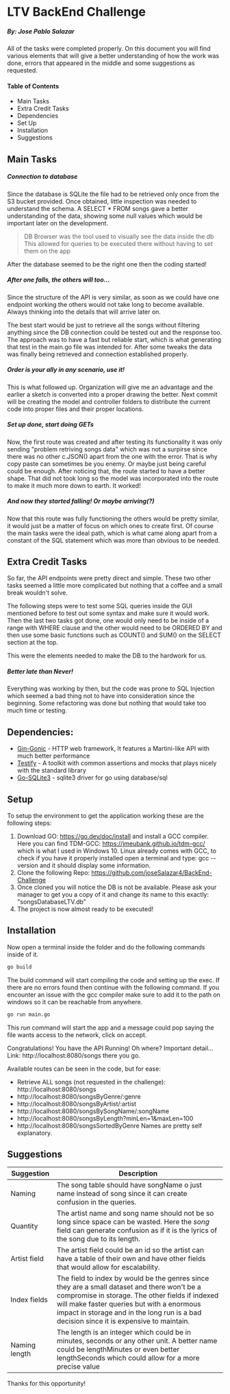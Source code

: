 # LTV BackEnd Challenge 
##### By: Jose Pablo Salazar

All of the tasks were completed properly. On this document you will find various elements that will give a better understanding of how the work was done, errors that appeared in the middle and some suggestions as requested.

#### Table of Contents
- Main Tasks 
- Extra Credit Tasks
- Dependencies
- Set Up 
- Installation 
- Suggestions 

## Main Tasks

##### Connection to database

Since the database is SQLite the file had to be retrieved only once from the S3 bucket provided. Once obtained, little inspection was needed to understand the schema. A SELECT * FROM songs gave a better understanding of the data, showing some null values which would be important later on the development. 


> DB Browser was the tool used to visually see the data inside the db
> This allowed for queries to be executed there without having to set them on the app

After the database seemed to be the right one then the coding started!

##### After one falls, the others will too...
Since the structure of the API is very similar, as soon as we could have one endpoint working the others would not take long to become available. Always thinking into the details that will arrive later on.

The best start would be just to retrieve all the songs without filtering anything since the DB connection could be tested out and the response too. The approach was to have a fast but reliable start, which is what generating that test in the main.go file was intended for. After some tweaks the data was finally being retrieved and connection established properly.

##### Order is your ally in any scenario, use it!
This is what followed up. Organization will give me an advantage and the earlier a sketch is converted into a proper drawing the better. Next commit will be creating the model and controller folders to distribute the current code into proper files and their proper locations.

##### Set up done, start doing GETs
Now, the first route was created and after testing its functionality it was only sending "problem retriving songs data"  which was not a surpirse since there was no other c.JSON() apart from the one with the error. That is why copy paste can sometimes be you enemy. Or maybe just being careful could be enough. After noticing that, the route started to have a better shape. That did not took long so the model was incorporated into the route to make it much more down to earth. It worked!

##### And now they started falling! Or maybe arriving(?)
Now that this route was fully functioning the others would be pretty similar, it would just be a matter of focus on which ones to create first. Of course the main tasks were the ideal path, which is what came along apart from a constant of the SQL statement which was more than obvious to be needed.

## Extra Credit Tasks
So far, the API endpoints were pretty direct and simple. These two other tasks seemed a little more complicated but nothing that a coffee and a small break wouldn't solve. 

The following steps were to test some SQL queries inside the GUI mentioned before to test out some syntax and make sure it would work. Then the last two tasks got done, one would only need to be inside of a range with WHERE clause and the other would need to be ORDERED BY and then use some basic functions such as COUNT() and SUM() on the SELECT section at the top.

This were the elements needed to make the DB to the hardwork for us. 
##### Better late than Never!
Everything was working by then, but the code was prone to SQL Injection which seemed a bad thing not to have into consideration since the beginning. Some refactoring was done but nothing that would take too much time or testing.

## Dependencies:
- [Gin-Gonic] - HTTP web framework, It features a Martini-like API with much better performance 
- [Testify] - A  toolkit with common assertions and mocks that plays nicely with the standard library
- [Go-SQLite3] - sqlite3 driver for go using database/sql

## Setup
To setup the environment to get the application working these are the following steps:
1. Download GO: https://go.dev/doc/install and install a GCC compiler. Here you can find TDM-GCC: https://jmeubank.github.io/tdm-gcc/ which is what I used in Windows 10. Linux already comes with GCC, to check if you have it properly installed open a terminal and type: gcc --version and it should display some information.
3. Clone the following Repo: https://github.com/joseSalazar4/BackEnd-Challenge
4. Once cloned you will notice the DB is not be available. Please ask your manager to get you a copy of it and change its name to this exactly: "songsDatabaseLTV.db"
5. The project is now almost ready to be executed!

## Installation
Now open a terminal inside the folder and do the following commands inside of it.

```sh
go build
```

The build command will start compiling the code and setting up the exec. If there are no errors found then continue with the following command. If you encounter an issue with the gcc compiler make sure to add it to the path on windows so it can be reachable from anywhere. 

```sh
go run main.go
```
This _run_ command will start the app and a message could pop saying the file wants access to the network, click on accept. 

Congratulations! You have the API Running! Oh where? Important detail... 
Link: http://localhost:8080/songs there you go.

Available routes can be seen in the code, but for ease:
- Retrieve ALL songs (not requested in the challenge): http://localhost:8080/songs
- http://localhost:8080/songsByGenre/:genre
- http://localhost:8080/songsByArtist/:artist
- http://localhost:8080/songsBySongName/:songName
- http://localhost:8080/songsByLength?minLen=1&maxLen=100
- http://localhost:8080/songsSortedByGenre
Names are pretty self explanatory.


## Suggestions

| Suggestion | Description |
| ------ | ------ |
| Naming  | The song table should have songName o just name instead of song since it can create confusion in the queries. |
| Quantity | The artist name and song name should not be so long since space can be wasted. Here the _song_  field can generate confusion as if it is the lyrics of the song due to its length. |
| Artist field | The artist field could be an id so the artist can have a table of their own and have other fields that would allow for escalability. |
| Index fields | The field to index by would be the genres since they are a small dataset and there won't be a compromise in storage. The other fields if indexed will make faster queries but with a enormous impact in storage and in the long run is a bad decision since it is expensive to maintain. |
| Naming length | The length is an integer which could be in minutes, seconds or any other unit. A better name could be lengthMinutes or even better lengthSeconds which could allow for a more precise value |

Thanks for this opportunity!

   [Gin-Gonic]: <https://github.com/gin-gonic/gin>
   [Go-SQLite3]: <https://github.com/mattn/go-sqlite3>
   [Testify]: <https://github.com/stretchr/testify>
